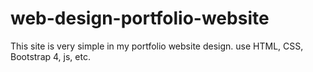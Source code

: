 # web-design-portfolio-website
This site is very simple in my portfolio website design. use HTML, CSS, Bootstrap 4, js, etc.
